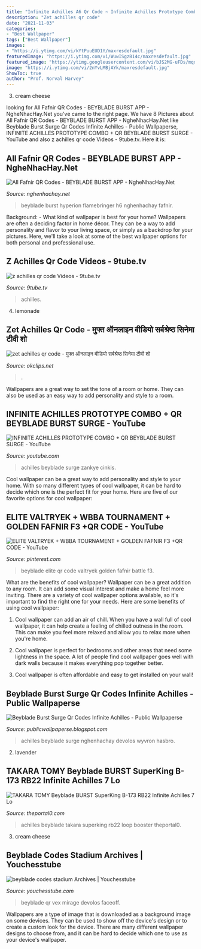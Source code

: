 ```yaml
---
title: "Infinite Achilles A6 Qr Code ~ Infinite Achilles Prototype Combo + Qr Beyblade Burst Surge"
description: "Zet achilles qr code"
date: "2021-11-03"
categories:
- "Best Wallpaper"
tags: ["Best Wallpaper"]
images:
- "https://i.ytimg.com/vi/kYtPuuEUD1Y/maxresdefault.jpg"
featuredImage: "https://i.ytimg.com/vi/WuwISgzB14c/maxresdefault.jpg"
featured_image: "https://ytimg.googleusercontent.com/vi/bJS2MG-uFDs/mqdefault.jpg"
image: "https://i.ytimg.com/vi/2nYvLMBjAYk/maxresdefault.jpg"
ShowToc: true
author: "Prof. Norval Harvey"
---
```



3. cream cheese 

	

		
looking for All Fafnir QR Codes - BEYBLADE BURST APP - NgheNhacHay.Net you've came to the right page. We have 8 Pictures about All Fafnir QR Codes - BEYBLADE BURST APP - NgheNhacHay.Net like Beyblade Burst Surge Qr Codes Infinite Achilles - Public Wallpaperse, INFINITE ACHILLES PROTOTYPE COMBO + QR BEYBLADE BURST SURGE - YouTube and also z achilles qr code Videos - 9tube.tv. Here it is:
		
    
## All Fafnir QR Codes - BEYBLADE BURST APP - NgheNhacHay.Net

<img loading=lazy src="https://www.nghenhachay.net/image/QTBad2tVV0FkczA/mqdefault.jpg" onerror="this.onerror=null;this.src='https://tse4.mm.bing.net/th?id=OIP.INcy1EZvs3eRHpD4DLiYyQAAAA&amp;pid=15.1';" alt="All Fafnir QR Codes - BEYBLADE BURST APP - NgheNhacHay.Net">

_Source: nghenhachay.net_

>beyblade burst hyperion flamebringer h6 nghenhachay fafnir. 

	

Background: - What kind of wallpaper is best for your home?
Wallpapers are often a deciding factor in home décor. They can be a way to add personality and flavor to your living space, or simply as a backdrop for your pictures. Here, we'll take a look at some of the best wallpaper options for both personal and professional use.

    
## Z Achilles Qr Code Videos - 9tube.tv

<img loading=lazy src="https://ytimg.googleusercontent.com/vi/bJS2MG-uFDs/mqdefault.jpg" onerror="this.onerror=null;this.src='https://tse3.mm.bing.net/th?id=OIP.YRUMYEXVWDcDDz5cwmy-fgAAAA&amp;pid=15.1';" alt="z achilles qr code Videos - 9tube.tv">

_Source: 9tube.tv_

>achilles. 

	

4. lemonade 

    
## Zet Achilles Qr Code - मुफ्त ऑनलाइन वीडियो सर्वश्रेष्ठ सिनेमा टीवी शो

<img loading=lazy src="https://i.ytimg.com/vi/bB964KY0TwU/mqdefault.jpg" onerror="this.onerror=null;this.src='https://tse2.mm.bing.net/th?id=OIP.u7x01Bkv90ExfJ1zDIqPYAAAAA&amp;pid=15.1';" alt="zet achilles qr code - मुफ्त ऑनलाइन वीडियो सर्वश्रेष्ठ सिनेमा टीवी शो">

_Source: okclips.net_

>. 

	

Wallpapers are a great way to set the tone of a room or home. They can also be used as an easy way to add personality and style to a room.

    
## INFINITE ACHILLES PROTOTYPE COMBO + QR BEYBLADE BURST SURGE - YouTube

<img loading=lazy src="https://i.ytimg.com/vi/2nYvLMBjAYk/maxresdefault.jpg" onerror="this.onerror=null;this.src='https://tse4.mm.bing.net/th?id=OIP.jmJvxM1ivdewyueWML889AHaEK&amp;pid=15.1';" alt="INFINITE ACHILLES PROTOTYPE COMBO + QR BEYBLADE BURST SURGE - YouTube">

_Source: youtube.com_

>achilles beyblade surge zankye cinkis. 

	

Cool wallpaper can be a great way to add personality and style to your home. With so many different types of cool wallpaper, it can be hard to decide which one is the perfect fit for your home. Here are five of our favorite options for cool wallpaper: 

    
## ELITE VALTRYEK + WBBA TOURNAMENT + GOLDEN FAFNIR F3 +QR CODE - YouTube

<img loading=lazy src="https://i.pinimg.com/736x/ef/fd/f8/effdf8a7857fd460cd8516df4803aef4.jpg" onerror="this.onerror=null;this.src='https://tse1.mm.bing.net/th?id=OIP.oJY16-DvWF44RepYhgvnIAHaFj&amp;pid=15.1';" alt="ELITE VALTRYEK + WBBA TOURNAMENT + GOLDEN FAFNIR F3 +QR CODE - YouTube">

_Source: pinterest.com_

>beyblade elite qr code valtryek golden fafnir battle f3. 

	

What are the benefits of cool wallpaper?
Wallpaper can be a great addition to any room. It can add some visual interest and make a home feel more inviting. There are a variety of cool wallpaper options available, so it's important to find the right one for your needs. Here are some benefits of using cool wallpaper: 
1. Cool wallpaper can add an air of chill. When you have a wall full of cool wallpaper, it can help create a feeling of chilled outness in the room. This can make you feel more relaxed and allow you to relax more when you're home. 

2. Cool wallpaper is perfect for bedrooms and other areas that need some lightness in the space. A lot of people find cool wallpaper goes well with dark walls because it makes everything pop together better. 

3. Cool wallpaper is often affordable and easy to get installed on your wall!

    
## Beyblade Burst Surge Qr Codes Infinite Achilles - Public Wallpaperse

<img loading=lazy src="https://i.ytimg.com/vi/kYtPuuEUD1Y/maxresdefault.jpg" onerror="this.onerror=null;this.src='https://tse1.mm.bing.net/th?id=OIP.Mt9EN2Ve_Kkl_QFJRjW5HwHaEK&amp;pid=15.1';" alt="Beyblade Burst Surge Qr Codes Infinite Achilles - Public Wallpaperse">

_Source: publicwallpaperse.blogspot.com_

>achilles beyblade surge nghenhachay devolos wyvron hasbro. 

	

2. lavender 

    
## TAKARA TOMY Beyblade BURST SuperKing B-173 RB22 Infinite Achilles 7 Lo

<img loading=lazy src="https://cdn.shopify.com/s/files/1/0016/0674/6186/products/B170022_1965adae-d32a-48d8-b3f7-48d1ea91bd5c_1200x1200.jpg?v=1603587868" onerror="this.onerror=null;this.src='https://tse2.mm.bing.net/th?id=OIP.GjC8gxlT-P6kCK-n4YetEAHaHa&amp;pid=15.1';" alt="TAKARA TOMY Beyblade BURST SuperKing B-173 RB22 Infinite Achilles 7 Lo">

_Source: theportal0.com_

>achilles beyblade takara superking rb22 loop booster theportal0. 

	

3. cream cheese 

    
## Beyblade Codes Stadium Archives | Youchesstube

<img loading=lazy src="https://i.ytimg.com/vi/WuwISgzB14c/maxresdefault.jpg" onerror="this.onerror=null;this.src='https://tse2.mm.bing.net/th?id=OIP.IoNaStzRPm4sDQoc1Xs9pgHaEK&amp;pid=15.1';" alt="beyblade codes stadium Archives | Youchesstube">

_Source: youchesstube.com_

>beyblade qr vex mirage devolos faceoff. 

	

Wallpapers are a type of image that is downloaded as a background image on some devices. They can be used to show off the device's design or to create a custom look for the device. There are many different wallpaper designs to choose from, and it can be hard to decide which one to use as your device's wallpaper.

